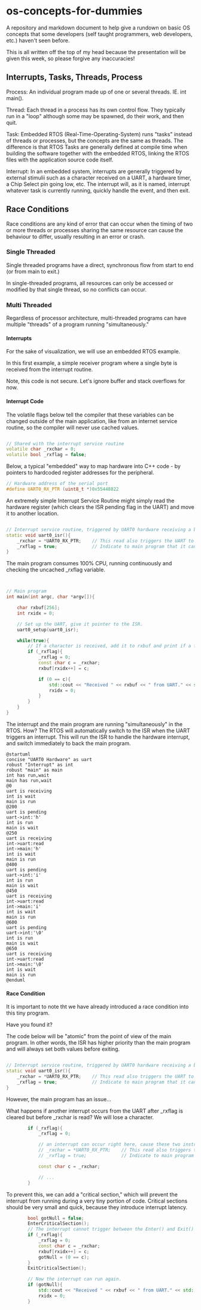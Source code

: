 # os-concepts-for-dummies

A repository and markdown document to help give a rundown on basic OS concepts that some developers (self taught programmers, web developers, etc.) haven't seen before.

This is all written off the top of my head because the presentation will be given this week, so please forgive any inaccuracies!

## Interrupts, Tasks, Threads, Process

Process: An individual program made up of one or several threads. IE. int main().

Thread: Each thread in a process has its own control flow. They typically run in a "loop" although some may be spawned, do their work, and then quit.

Task: Embedded RTOS (Real-Time-Operating-System) runs "tasks" instead of threads or processes, but the concepts are the same as threads. The difference is that RTOS Tasks are generally defined at compile time when building the software together with the embedded RTOS, linking the RTOS files with the application source code itself.

Interrupt: In an embedded system, interrupts are generally triggered by external stimulii such as a character received on a UART, a hardware timer, a Chip Select pin going low, etc. The interrupt will, as it is named, interrupt whatever task is currently running, quickly handle the event, and then exit.

## Race Conditions

Race conditions are any kind of error that can occur when the timing of two or more threads or processes sharing the same resource can cause the behaviour to differ, usually resulting in an error or crash.

### Single Threaded

Single threaded programs have a direct, synchronous flow from start to end (or from main to exit.)

In single-threaded programs, all resources can only be accessed or modified by that single thread, so no conflicts can occur.

### Multi Threaded

Regardless of processor architecture, multi-threaded programs can have multiple "threads" of a program running "simultaneously."

#### Interrupts

For the sake of visualization, we will use an embedded RTOS example.

In this first example, a simple receiver program where a single byte is received from the interrupt routine.

Note, this code is not secure. Let's ignore buffer and stack overflows for now.

#### Interrupt Code

The volatile flags below tell the compiler that these variables can be changed outside of the main application, like from an internet service routine, so the compiler will never use cached values.

```cpp

// Shared with the interrupt service routine
volatile char _rxchar = 0;
volatile bool _rxflag = false;

```

Below, a typical "embedded" way to map hardware into C++ code - by pointers to hardcoded register addresses for the peripheral.

```cpp
// Hardware address of the serial port
#define UART0_RX_PTR (uint8_t *)0x55448822

```

An extremely simple Interrupt Service Routine might simply read the hardware register (which clears the ISR pending flag in the UART) and move it to another location.

```cpp

// Interrupt service routine, triggered by UART0 hardware receiving a byte.
static void uart0_isr(){
    _rxchar = *UART0_RX_PTR;    // This read also triggers the UART to clear it's pending flag
    _rxflag = true;             // Indicate to main program that it can run
}

```

The main program consumes 100% CPU, running continuously and checking the uncached \_rxflag variable.

```cpp


// Main program
int main(int argc, char *argv[]){

    char rxbuf[256];
    int rxidx = 0;

    // Set up the UART, give it pointer to the ISR.
    uart0_setup(uart0_isr);

    while(true){
        // If a character is received, add it to rxbuf and print if a full string is received.
        if (_rxflag){
            _rxflag = 0;
            const char c = _rxchar;
            rxbuf[rxidx++] = c;

            if (0 == c){
                std::cout << "Received " << rxbuf << " from UART." << std::endl;
                rxidx = 0;
            }
        }
    }
}
```

The interrupt and the main program are running "simultaneously" in the RTOS. How? The RTOS will automatically switch to the ISR when the UART triggers an interrupt. This will run the ISR to handle the hardware interrupt, and switch immediately to back the main program.

```plantuml
@startuml
concise "UART0 Hardware" as uart
robust "Interrupt" as int
robust "main" as main
int has run,wait
main has run,wait
@0
uart is receiving
int is wait
main is run
@200
uart is pending
uart->int:'h'
int is run
main is wait
@250
uart is receiving
int->uart:read
int->main:'h'
int is wait
main is run
@400
uart is pending
uart->int:'i'
int is run
main is wait
@450
uart is receiving
int->uart:read
int->main:'i'
int is wait
main is run
@600
uart is pending
uart->int:'\0'
int is run
main is wait
@650
uart is receiving
int->uart:read
int->main:'\0'
int is wait
main is run
@enduml
```

#### Race Condition

It is important to note tht we have already introduced a race condition into this tiny program.

Have you found it?

The code below will be "atomic" from the point of view of the main program. In other words, the ISR has higher priority than the main program and will always set both values before exiting.

```cpp

// Interrupt service routine, triggered by UART0 hardware receiving a byte.
static void uart0_isr(){
    _rxchar = *UART0_RX_PTR;    // This read also triggers the UART to clear it's pending flag
    _rxflag = true;             // Indicate to main program that it can run
}

```

However, the main program has an issue...

What happens if another interrupt occurs from the UART after \_rxflag is cleared but before \_rxchar is read? We will lose a character.

```cpp
        if (_rxflag){
            _rxflag = 0;

            // an interrupt can occur right here, cause these two instructions to run...
            // _rxchar = *UART0_RX_PTR;    // This read also triggers the UART to clear it's pending flag
            // _rxflag = true;             // Indicate to main program that it can run

            const char c = _rxchar;

            // ...
        }
```

To prevent this, we can add a "critical section," which will prevent the interrupt from running during a very tiny portion of code. Critical sections should be very small and quick, because they introduce interrupt latency.

```cpp
        bool gotNull = false;
        EnterCriticalSection();
        // The interrupt cannot trigger between the Enter() and Exit() calls.
        if (_rxflag){
            _rxflag = 0;
            const char c = _rxchar;
            rxbuf[rxidx++] = c;
            gotNull = (0 == c);
        }
        ExitCriticalSection();

        // Now the interrupt can run again.
        if (gotNull){
            std::cout << "Received " << rxbuf << " from UART." << std::endl;
            rxidx = 0;
        }
```
